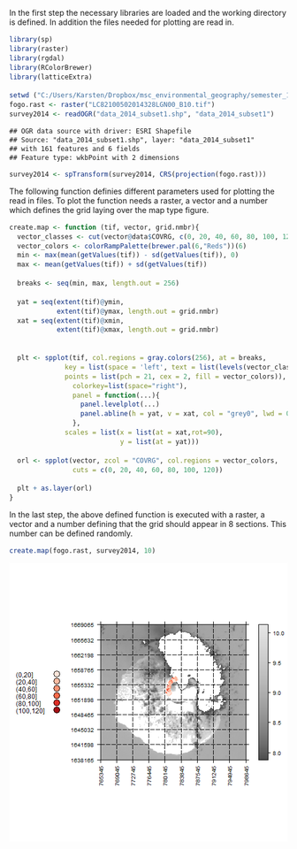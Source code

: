 In the first step the necessary libraries are loaded and the working directory is defined. 
In addition the files needed for plotting are read in. 

```r
library(sp)
library(raster)
library(rgdal)
library(RColorBrewer)
library(latticeExtra)

setwd ("C:/Users/Karsten/Dropbox/msc_environmental_geography/semester_1/datamanagement/data")
fogo.rast <- raster("LC82100502014328LGN00_B10.tif")
survey2014 <- readOGR("data_2014_subset1.shp", "data_2014_subset1")
```

```
## OGR data source with driver: ESRI Shapefile 
## Source: "data_2014_subset1.shp", layer: "data_2014_subset1"
## with 161 features and 6 fields
## Feature type: wkbPoint with 2 dimensions
```

```r
survey2014 <- spTransform(survey2014, CRS(projection(fogo.rast)))
```

The following function definies different parameters used for plotting the read in files. 
To plot the function needs a raster, a vector and a number which defines the grid laying over
the map type figure. 


```r
create.map <- function (tif, vector, grid.nmbr){
  vector_classes <- cut(vector@data$COVRG, c(0, 20, 40, 60, 80, 100, 120))
  vector_colors <- colorRampPalette(brewer.pal(6,"Reds"))(6)
  min <- max(mean(getValues(tif)) - sd(getValues(tif)), 0)
  max <- mean(getValues(tif)) + sd(getValues(tif))
  
  breaks <- seq(min, max, length.out = 256)
  
  yat = seq(extent(tif)@ymin, 
            extent(tif)@ymax, length.out = grid.nmbr)
  xat = seq(extent(tif)@xmin, 
            extent(tif)@xmax, length.out = grid.nmbr)
  
  
  plt <- spplot(tif, col.regions = gray.colors(256), at = breaks,
              key = list(space = 'left', text = list(levels(vector_classes)), 
              points = list(pch = 21, cex = 2, fill = vector_colors)),
                colorkey=list(space="right"),
                panel = function(...){
                  panel.levelplot(...)
                  panel.abline(h = yat, v = xat, col = "grey0", lwd = 0.8, lty = 5) 
                },
              scales = list(x = list(at = xat,rot=90),
                            y = list(at = yat)))
  
  orl <- spplot(vector, zcol = "COVRG", col.regions = vector_colors, 
                cuts = c(0, 20, 40, 60, 80, 100, 120))
  
  plt + as.layer(orl)
}
```

In the last step, the above defined function is executed with a raster, a vector and a number 
defining that the grid should appear in 8 sections. This number can be defined randomly. 


```r
create.map(fogo.rast, survey2014, 10)
```

![plot of chunk unnamed-chunk-3](figure/unnamed-chunk-3-1.png) 
